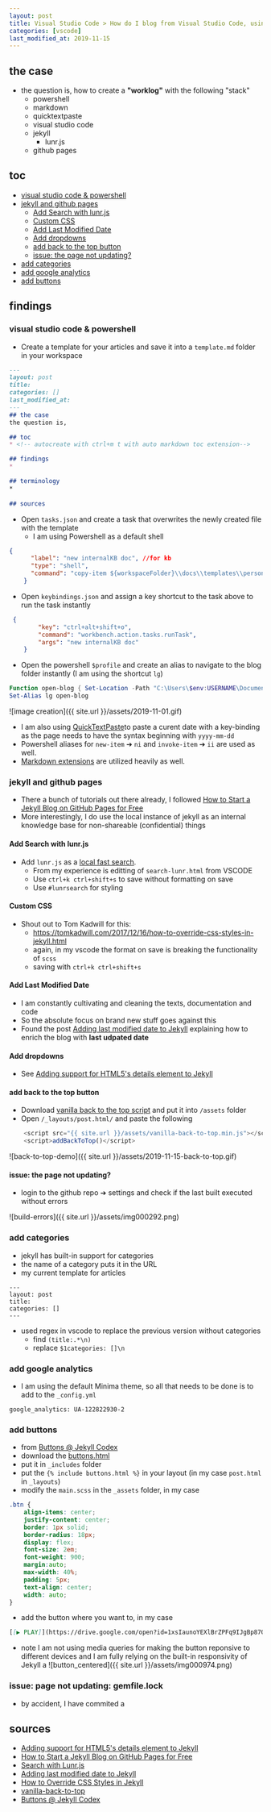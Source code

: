 ```yaml
---
layout: post
title: Visual Studio Code > How do I blog from Visual Studio Code, using GitPages, powershell and markup
categories: [vscode]
last_modified_at: 2019-11-15
---
```

## the case	
* the question is, how to create a **"worklog"** with the following "stack"
    * powershell
    * markdown
    * quicktextpaste
    * visual studio code
    * jekyll
        * lunr.js
    * github pages

## toc 

<!-- TOC -->

- [visual studio code & powershell](#visual-studio-code--powershell)
- [jekyll and github pages](#jekyll-and-github-pages)
    - [Add Search with lunr.js](#add-search-with-lunrjs)
    - [Custom CSS](#custom-css)
    - [Add Last Modified Date](#add-last-modified-date)
    - [Add dropdowns](#add-dropdowns)
    - [add back to the top button](#add-back-to-the-top-button)
    - [issue: the page not updating?](#issue-the-page-not-updating)
- [add categories](#add-categories)
- [add google analytics](#add-google-analytics)
- [add buttons](#add-buttons)

<!-- /TOC -->

## findings
### visual studio code & powershell
* Create a template for your articles and save it into a `template.md` folder in your workspace

```markdown
---
layout: post
title:
categories: []
last_modified_at: 
---
## the case	
the question is, 

## toc
* <!-- autocreate with ctrl+m t with auto markdown toc extension-->

## findings
* 

## terminology
*
 
## sources
```

* Open `tasks.json` and create a task that overwrites the newly created file with the template
    * I am using Powershell as a default shell

```JSON
{
      "label": "new internalKB doc", //for kb
      "type": "shell",
      "command": "copy-item ${workspaceFolder}\\docs\\templates\\personalKBTemplate.md ${file}"
    }
``` 

* Open `keybindings.json` and assign a key shortcut to the task above to run the task instantly

```JSON
 {
        "key": "ctrl+alt+shift+o",
        "command": "workbench.action.tasks.runTask",
        "args": "new internalKB doc"
    }
```

* Open the powershell `$profile` and create an alias to navigate to the blog folder instantly (I am using the shortcut `lg`)

```powershell
Function open-blog { Set-Location -Path "C:\Users\$env:USERNAME\Documents\workspace\XO\logs\pkutaj\_posts" }
Set-Alias lg open-blog
```

![image creation]({{ site.url }}/assets/2019-11-01.gif)

* I am also using [QuickTextPaste](https://www.softwareok.com/?seite=Microsoft/QuickTextPaste)to paste a curent date with a key-binding as the page needs to have the syntax beginning with `yyyy-mm-dd`
* Powershell aliases for `new-item` ➔ `ni` and `invoke-item` ➔ `ii` are used as well. 
* [Markdown extensions](https://github.com/pkutaj/kb/blob/master/vsc/markdown_the_great.md) are utilized heavily as well. 

### jekyll and github pages
* There a bunch of tutorials out there already, I followed [How to Start a Jekyll Blog on GitHub Pages for Free](https://onextrapixel.com/start-jekyll-blog-github-pages-free/)
* More interestingly, I do use the local instance of jekyll as an internal knowledge base for non-shareable (confidential) things

#### Add Search with lunr.js
* Add `lunr.js` as a [local fast search](https://jekyllcodex.org/without-plugin/search-lunr/).
    * From my experience is editting of `search-lunr.html` from VSCODE 
    * Use `ctrl+k ctrl+shift+s` to save without formatting on save    
    * Use `#lunrsearch` for styling

#### Custom CSS   
* Shout out to Tom Kadwill for this:
    * https://tomkadwill.com/2017/12/16/how-to-override-css-styles-in-jekyll.html
    * again, in my vscode the format on save is breaking the functionality of `scss`
    * saving with `ctrl+k ctrl+shift+s`

#### Add Last Modified Date
* I am constantly cultivating and cleaning the texts, documentation and code
* So the absolute focus on brand new stuff goes against this 
* Found the post [Adding last modified date to Jekyll](https://tomkadwill.com/adding-last-modified-date-to-jekyll) explaining how to enrich the blog with **last udpated date**

#### Add dropdowns
* See [Adding support for HTML5's details element to Jekyll](http://movb.de/jekyll-details-support.html)

#### add back to the top button
* Download [vanilla back to the top script](https://raw.githubusercontent.com/vfeskov/vanilla-back-to-top/v7.2.1/dist/vanilla-back-to-top.min.js) and put it into `/assets` folder
* Open `/_layouts/post.html/` and paste the following

```js
    <script src="{{ site.url }}/assets/vanilla-back-to-top.min.js"></script>
    <script>addBackToTop()</script>
```

![back-to-top-demo]({{ site.url }}/assets/2019-11-15-back-to-top.gif)

#### issue: the page not updating? 
* login to the github repo ➔ settings and check if the last built executed without errors

![build-errors]({{ site.url }}/assets/img000292.png)

### add categories
* jekyll has built-in support for categories 
* the name of a category puts it in the URL
* my current template for articles

```
---
layout: post
title:
categories: []
---
```

* used regex in vscode to replace the previous version without categories
    * find `(title:.*\n)`
    * replace `$1categories: []\n`

### add google analytics
* I am using the default Minima theme, so all that needs to be done is to add to the `_config.yml`

```
google_analytics: UA-122822930-2
```

### add buttons
* from [Buttons @ Jekyll Codex](https://jekyllcodex.org/without-plugin/buttons/#)
* download the [buttons.html](https://raw.githubusercontent.com/jhvanderschee/jekyllcodex/gh-pages/_includes/buttons.html)
* put it in `_includes` folder
* put the `{% include buttons.html %}` in your layout (in my case `post.html` in `_layouts`)
* modify the `main.scss` in the `_assets` folder, in my case

```css
.btn {
    align-items: center;
    justify-content: center;
    border: 1px solid;
    border-radius: 18px;
    display: flex;
    font-size: 2em;
    font-weight: 900;
    margin:auto;
    max-width: 40%;
    padding: 5px;
    text-align: center;
    width: auto;
}
```
* add the button where you want to, in my case

```markdown
[[▶ PLAY]](https://drive.google.com/open?id=1xsIaunoYEXlBrZPFq9IJgBp87O_dqZmV)
```
* note I am not using media queries for making the button reponsive to different devices and I am fully relying on the built-in responsivity of Jekyll
a
![button_centered]({{ site.url }}/assets/img000974.png)

### issue: page not updating: gemfile.lock
* by accident, I have commited a

## sources
* [Adding support for HTML5's details element to Jekyll](http://movb.de/jekyll-details-support.html)
* [How to Start a Jekyll Blog on GitHub Pages for Free](https://onextrapixel.com/start-jekyll-blog-github-pages-free/)
* [Search with Lunr.js](https://jekyllcodex.org/without-plugin/search-lunr/#)
* [Adding last modified date to Jekyll](https://tomkadwill.com/adding-last-modified-date-to-jekyll)
* [How to Override CSS Styles in Jekyll](https://tomkadwill.com/2017/12/16/how-to-override-css-styles-in-jekyll.html)
* [vanilla-back-to-top](https://github.com/vfeskov/vanilla-back-to-top/blob/v7.2.1/INSTALL.md)
* [Buttons @ Jekyll Codex](https://jekyllcodex.org/without-plugin/buttons/#)

